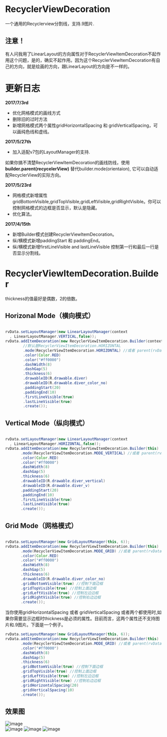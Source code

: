 # RecyclerViewDecoration
一个通用的Recyclerview分割线，支持.9图片.

## 注意！
有人问我用了LinearLayout的方向属性对于RecyclerViewItemDecoration不起作用这个问题，是的，确实不起作用。因为这个RecyclerViewItemDecoration有自己的方向，就是绘画的方向，跟LinearLayout的方向是不一样的。

# 更新日志

<b>2017/7/3rd</b>

* 优化网格模式的画线方式
* 删除旧的过时方法
* 新增网格模式两个属性gridHorizontalSpacing 和 gridVerticalSpacing，可以画纯色线和虚线。

<b>2017/5/27th</b>

* 加入适配v7包的LayoutManager的支持.  

如果你搞不清楚RecyclerViewItemDecoration的画线防线，使用 <b>builder.parent(recycelerView)</b> 替代builder.mode(orientaion), 它可以自动适配RecyclerView的实际方向。

<b>2017/5/23rd</b>

* 网格模式新增属性gridBottomVisible,gridTopVisible,gridLeftVisible,gridRightVisible。你可以控制网格模式的边框是否显示，默认是隐藏。
* 优化算法。

<b>2017/4/15th</b>

* 新增Builder模式创建RecyclerViewItemDecoration。
* 纵/横模式新增paddingStart 和 paddingEnd。
* 纵/横模式新增firstLineVisible and lastLineVisible 控制第一行和最后一行是否显示分割线。

# RecyclerViewItemDecoration.Builder
thickness的值最好是偶数，2的倍数。

## Horizonal Mode（横向模式）
``` java

rvData.setLayoutManager(new LinearLayoutManager(context
  , LinearLayoutManager.VERTICAL,false));
rvData.addItemDecoration(new RecyclerViewItemDecoration.Builder(context)
        //默认是RecyclerViewItemDecoration.HORIZONTAL
        .mode(RecyclerViewItemDecoration.HORIZONTAL) //或者 parent(rvData)
        .color(Color.RED)
        .color("#ff0000")
        .dashWidth(8)
        .dashGap(5)
        .thickness(6)
        .drawableID(R.drawable.diver)
        .drawableID(R.drawable.diver_color_no)
        .paddingStart(20)
        .paddingEnd(10)
        .firstLineVisible(true)
        .lastLineVisible(true)
        .create());

```
## Vertical Mode（纵向模式）
``` java

rvData.setLayoutManager(new LinearLayoutManager(context
  , LinearLayoutManager.HORIZONTAL,false));
rvData.addItemDecoration(new RecyclerViewItemDecoration.Builder(this)
       .mode(RecyclerViewItemDecoration.MODE_VERTICAL) //或者 parent(rvData)
       .color(Color.RED)
       .color("#ff0000")
       .dashWidth(8)
       .dashGap(5)
       .thickness(6)
       .drawableID(R.drawable.diver_vertical)
       .drawableID(R.drawable.diver_v)
       .paddingStart(20)
       .paddingEnd(10)
       .firstLineVisible(true)
       .lastLineVisible(true)
       .create());
```

## Grid Mode（网格模式）
``` java

rvData.setLayoutManager(new GridLayoutManager(this, 6));
rvData.addItemDecoration(new RecyclerViewItemDecoration.Builder(this)
       .mode(RecyclerViewItemDecoration.MODE_GRID) //或者 parent(rvData)
       .color(Color.RED)
       .color("#ff0000")
       .dashWidth(8)
       .dashGap(5)
       .thickness(6)
       .drawableID(R.drawable.diver_color_no)
       .gridBottomVisible(true) //控制下面边框
       .gridTopVisible(true) //控制上面边框
       .gridLeftVisible(true) //控制左边边框
       .gridRightVisible(true) //控制右边边框
       .create());

```

当你使用gridHorizontalSpacing 或者 gridVerticalSpacing 或者两个都使用时,如果你需要显示边框时thickness是必须的属性。目前而言，这两个属性还不支持图片和.9图片。下面是一个例子。

```java
rvData.setLayoutManager(new GridLayoutManager(this, 6));
rvData.addItemDecoration(new RecyclerViewItemDecoration.Builder(this)
       .mode(RecyclerViewItemDecoration.MODE_GRID) //或者 parent(rvData)
       .color("#ff0000")
       .dashWidth(8)
       .dashGap(5)
       .thickness(6)
       .gridBottomVisible(true) //控制下面边框
       .gridTopVisible(true) //控制上面边框
       .gridLeftVisible(true) //控制左边边框
       .gridRightVisible(true) //控制右边边框
       .gridHorizontalSpacing(20)
       .gridVerticalSpacing(10)
       .create());

```

## 效果图
![image](https://github.com/arjinmc/RecyclerViewDecoration/blob/master/images/device-2015-12-02-111504.png)  
![image](https://github.com/arjinmc/RecyclerViewDecoration/blob/master/images/device-2015-11-30-155050.png)
![image](https://github.com/arjinmc/RecyclerViewDecoration/blob/master/images/device-2015-11-30-154937.png)
![image](https://github.com/arjinmc/RecyclerViewDecoration/blob/master/images/device-2015-11-30-155157.png)

